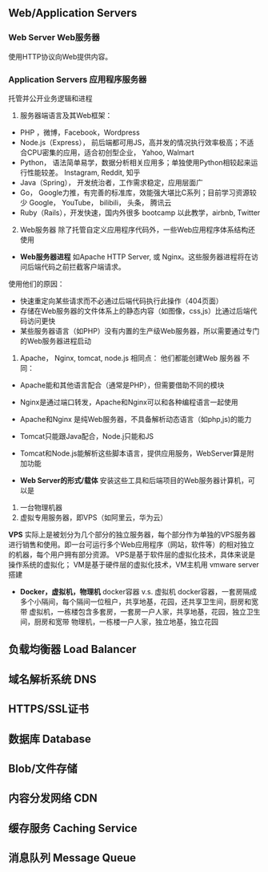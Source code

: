 ## Web/Application Servers
### Web Server Web服务器
使用HTTP协议向Web提供内容。
### Application Servers 应用程序服务器
托管并公开业务逻辑和进程

1. 服务器端语言及其Web框架：
- PHP ，微博，Facebook，Wordpress
- Node.js（Express）， 前后端都可用JS，高并发的情况执行效率极高；不适合CPU密集的应用，适合初创型企业， Yahoo, Walmart
- Python， 语法简单易学，数据分析相关应用多；单独使用Python相较起来运行性能较差。 Instagram, Reddit, 知乎
- Java（Spring）， 开发统治者，工作需求稳定，应用层面广
- Go， Google力推，有完善的标准库，效能强大堪比C系列；目前学习资源较少  Google， YouTube， bilibili， 头条， 腾讯云
- Ruby（Rails），开发快速，国内外很多 bootcamp 以此教学，airbnb, Twitter

2. Web服务器
除了托管自定义应用程序代码外，一些Web应用程序体系结构还使用

- **Web服务器进程**
如Apache HTTP Server, 或 Nginx。这些服务器进程将在访问后端代码之前拦截客户端请求。

使用他们的原因：
  - 快速重定向某些请求而不必通过后端代码执行此操作（404页面）
  - 存储在Web服务器的文件体系上的静态内容（如图像，css,js）比通过后端代码访问更快
  - 某些服务器语言（如PHP）没有内置的生产级Web服务器，所以需要通过专门的Web服务器进程启动

1. Apache， Nginx, tomcat, node.js
相同点： 他们都能创建Web 服务器
不同：
- Apache能和其他语言配合（通常是PHP），但需要借助不同的模块
- Nginx是通过端口转发，Apache和Nginx可以和各种编程语言一起使用
- Apache和Nginx 是纯Web服务器，不具备解析动态语言（如php,js)的能力

- Tomcat只能跟Java配合，Node.j只能和JS
- Tomcat和Node.js能解析这些脚本语言，提供应用服务，WebServer算是附加功能

- **Web Server的形式/载体**
安装这些工具和后端项目的Web服务器计算机，可以是
1. 一台物理机器
2. 虚拟专用服务器，即VPS（如阿里云，华为云）

**VPS** 实际上是被划分为几个部分的独立服务器，每个部分作为单独的VPS服务器进行销售和使用。即一台可运行多个Web应用程序（网站，软件等）的相对独立的机器，每个用户拥有部分资源。
 VPS是基于软件层的虚拟化技术，具体来说是操作系统的虚拟化；
 VM是基于硬件层的虚拟化技术，VM主机用 vmware server 搭建

- **Docker，虚拟机，物理机**
docker容器 v.s. 虚拟机
docker容器，一套房隔成多个小隔间，每个隔间一位租户，共享地基，花园，还共享卫生间，厨房和宽带
虚拟机，一栋楼包含多套房，一套房一户人家，共享地基，花园，独立卫生间，厨房和宽带
物理机，一栋楼一户人家，独立地基，独立花园


## 负载均衡器 Load Balancer

## 域名解析系统 DNS

## HTTPS/SSL证书

## 数据库 Database

## Blob/文件存储

## 内容分发网络 CDN

## 缓存服务 Caching Service

## 消息队列 Message Queue
